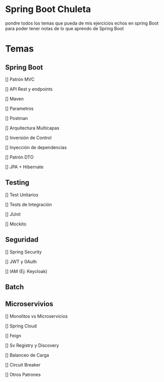 # Spring Boot Chuleta 

pondre todos los temas que pueda de mis ejercicios echos en spring Boot para poder tener notas de lo que aprendo de Spring Boot

# Temas

## Spring Boot 
[] Patrón MVC

[] API Rest y endpoints

[] Maven 

[] Parametros

[] Postman 

[] Arquitectura Multicapas

[] Inversión de Control

[] Inyección de dependencias

[] Patrón DTO

[]  JPA + Hibernate

## Testing 

[] Test Unitarios

[] Tests de Integración

[] JUnit

[] Mockito

## Seguridad
[]  Spring Security

[] JWT y 0Auth

[]  IAM (Ej: Keycloak)

##  Batch

## Microservivios

[] Monolitos vs Microservicios

[] Spring Cloud

[] Feign

[] Sv Registry y Discovery

[] Balanceo de Carga

[] Circuit Breaker

[]  Otros Patrones